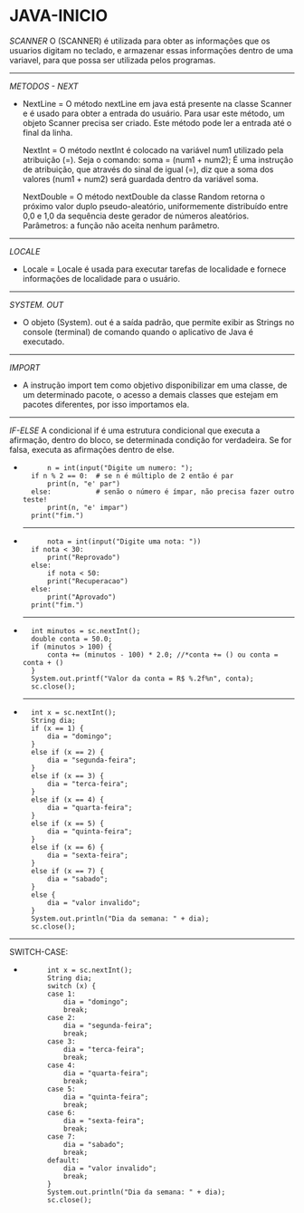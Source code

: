 # JAVA-INICIO

*SCANNER*
	O  (SCANNER)  é utilizada para obter as informações que os usuarios digitam no teclado, e armazenar essas informações dentro de uma variavel,   para que possa ser utilizada pelos programas.
	
_______________________________________________________________________________________________________________________________________________________________________
	
*METODOS - NEXT*

-	NextLine = O método nextLine em java está presente na classe Scanner e é usado para obter a entrada do usuário. Para usar este método, um objeto Scanner precisa ser criado. Este método pode ler a entrada até o final da linha.

	NextInt = O método nextInt é colocado na variável num1 utilizado pela atribuição (=). Seja o comando: soma = (num1 + num2); É uma instrução de atribuição, que através do sinal de igual (=), diz que a soma dos valores (num1 + num2) será guardada dentro da variável soma.
	
	NextDouble = O método nextDouble da classe Random retorna o próximo valor duplo pseudo-aleatório, uniformemente distribuído entre 0,0 e 1,0 da sequência deste gerador de números aleatórios. Parâmetros: a função não aceita nenhum parâmetro.
	
_______________________________________________________________________________________________________________________________________________________________________

*LOCALE*

-	Locale = Locale é usada para executar tarefas de localidade e fornece informações de localidade para o usuário.
	
_______________________________________________________________________________________________________________________________________________________________________	
	
*SYSTEM. OUT*

-	O objeto (System). out é a saída padrão, que permite exibir as Strings no console (terminal) de comando quando o aplicativo de Java é executado.
	
_______________________________________________________________________________________________________________________________________________________________________	

*IMPORT*

-	A instrução import tem como objetivo disponibilizar em uma classe, de um determinado pacote, o acesso a demais classes que estejam em pacotes diferentes, por isso importamos ela.
	
_______________________________________________________________________________________________________________________________________________________________________	
	
*IF-ELSE*
	A condicional if é uma estrutura condicional que executa a afirmação, dentro do bloco, se determinada condição for verdadeira. Se for falsa, executa as afirmações dentro de else.
	
	
			
-			n = int(input("Digite um numero: ");
		if n % 2 == 0:  # se n é múltiplo de 2 então é par
		    print(n, "e' par")
		else:           # senão o número é ímpar, não precisa fazer outro teste!
		    print(n, "e' impar")
		print("fim.")

	-----------------------------------------------------------------------------------------
			
-			nota = int(input("Digite uma nota: "))
		if nota < 30:
		    print("Reprovado")
		else:
		    if nota < 50:
			print("Recuperacao")
		else:
			print("Aprovado")
		print("fim.")
		
	------------------------------------------------------------------------------------------		
	
-		int minutos = sc.nextInt();
		double conta = 50.0;
		if (minutos > 100) {
		    conta += (minutos - 100) * 2.0; //*conta += () ou conta = conta + ()
		}
		System.out.printf("Valor da conta = R$ %.2f%n", conta);
		sc.close();
		
	------------------------------------------------------------------------------------------	
		
-		int x = sc.nextInt();
		String dia;
		if (x == 1) {
		    dia = "domingo";
		}
		else if (x == 2) {
		    dia = "segunda-feira";
		}
		else if (x == 3) {
		    dia = "terca-feira";
		}
		else if (x == 4) {
		    dia = "quarta-feira";
		}
		else if (x == 5) {
		    dia = "quinta-feira";
		}
		else if (x == 6) {
		    dia = "sexta-feira";
		}
		else if (x == 7) {
		    dia = "sabado";
		}
		else {
		    dia = "valor invalido";
		}
		System.out.println("Dia da semana: " + dia);
		sc.close();
	
_______________________________________________________________________________________________________________________________________________________________________

SWITCH-CASE:

-		    int x = sc.nextInt();
		    String dia;
		    switch (x) {
			case 1:
			    dia = "domingo";
			    break;
			case 2:
			    dia = "segunda-feira";
			    break;
			case 3:
			    dia = "terca-feira";
			    break;
			case 4:
			    dia = "quarta-feira";
			    break;
			case 5:
			    dia = "quinta-feira";
			    break;
			case 6:
			    dia = "sexta-feira";
			    break;
			case 7:
			    dia = "sabado";
			    break;
			default:
			    dia = "valor invalido";
			    break;
		    }
		    System.out.println("Dia da semana: " + dia);
		    sc.close();
	
